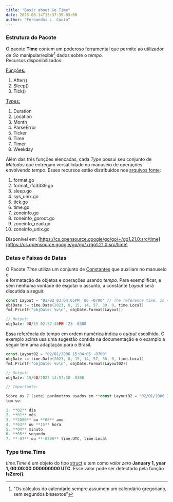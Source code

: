 ```yaml
---
title: "Basic about Go Time"
date: 2023-08-14T13:37:35-03:00
author: "Fernandoi L. Couto"
---
```

### Estrutura do Pacote 


O pacote **Time** contem um poderoso ferramental que permite ao utilizador de _Go_ manipular/exibir[^1] dados sobre o _tempo._  
Recursos disponibilizados:

[Funções:](https://pkg.go.dev/time@go1.21.0#pkg-functions)
1. After()
2. Sleep()
3. Tick()

[Types:](https://pkg.go.dev/time@go1.21.0#pkg-types)
1. Duration
2. Location
3. Month
4. ParseError
5. Ticker
6. Time
7. Timer
8. Weekday

Além das três funções elencadas, cada _Type_ possui seu conjunto de _Métodos_ que entregam versatilidade no manuseio 
de operações envolvendo _tempo_. Esses recursos estão distribuidos nos [arquivos fonte](https://pkg.go.dev/time@go1.21.0#section-sourcefiles): 

1. format.go
2. format_rfc3339.go
3. sleep.go
4. sys_unix.go
5. tick.go
6. time.go
7. zoneinfo.go
8. zoneinfo_goroot.go
9. zoneinfo_read.go
10. zoneinfo_unix.go

Disponível em: [https://cs.opensource.google/go/go/+/go1.21.0:src/time](https://cs.opensource.google/go/go/+/go1.21.0:src/time)


### Datas e Faixas de Datas


O Pacote _Time_ utiliza um conjunto de [Constantes](https://pkg.go.dev/time@go1.21.0#pkg-constants) que auxiliam no manuseio e  
e formatação de objetos e operações usando _tempo_. Para exemplificar, e sem nenhuma vontade de esgotar o assunto, a constante 
_Layout_ será discutida a seguir.

```Go
const Layout = "01/02 03:04:05PM '06 -0700" // The reference time, in numerical order.
objDate := time.Date(2023, 8, 15, 14, 57, 30, 0, time.Local)
fmt.Printf("objDate: %v\n", objDate.Format(Layout))

// Output:
objDate: 08/15 02:57:30PM '23 -0300
```

Essa referência do tempo em ordem numérica indica o _output_ escolhido. O exemplo acima usa uma sugestão contida na documentação 
e o examplo a seguir tem uma adaptação para o Brasil.

```Go
const Layout02 = "02/01/2006 15:04:05 -0700"
objDate := time.Date(2023, 8, 15, 14, 57, 30, 0, time.Local)
fmt.Printf("objDate: %v\n", objDate.Format(Layout02))

// Output:
objDate: 15/08/2023 14:57:30 -0300

// Importante: 

Sobre os 7 (sete) parâmetros usados em **const Layout02 = "02/01/2006 15:04:05 -0700"**, 
tem-se:

1. **02** dia
2. **01** mês
3. **2006** ou **06** ano
4. **03** ou **15** hora
5. **04** minuto
6. **05** segundo
7. **-07** ou **-0700** time.UTC, time.Local

```

### Type time.Time 


_time.Time_ é um objeto do tipo [struct](https://go.dev/ref/spec#Struct_types) e tem como _valor zero_ 
**January 1, year 1, 00:00:00.000000000 UTC**. Esse valor pode ser detectado pela função **IsZero()**.




[^1]: "Os cálculos do calendário sempre assumem um calendário gregoriano, sem segundos bissextos"


